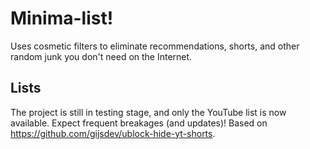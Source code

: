 # Minima-list!
Uses cosmetic filters to eliminate recommendations, shorts, and other random junk you don't need on the Internet.

## Lists
The project is still in testing stage, and only the YouTube list is now available. Expect frequent breakages (and updates)!
Based on https://github.com/gijsdev/ublock-hide-yt-shorts.
